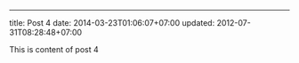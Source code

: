 ---
title: Post 4
date: 2014-03-23T01:06:07+07:00
updated: 2012-07-31T08:28:48+07:00

This is content of post 4